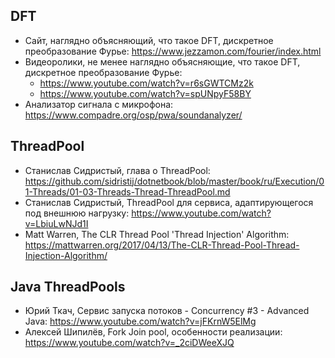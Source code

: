 ## DFT
- Сайт, наглядно объясняющий, что такое DFT, дискретное преобразование Фурье: https://www.jezzamon.com/fourier/index.html
 - Видеоролики, не менее наглядно объясняющие, что такое DFT, дискретное преобразование Фурье:
   - https://www.youtube.com/watch?v=r6sGWTCMz2k
   - https://www.youtube.com/watch?v=spUNpyF58BY
 - Анализатор сигнала с микрофона: https://www.compadre.org/osp/pwa/soundanalyzer/

## ThreadPool
- Станислав Сидристый, глава о ThreadPool: https://github.com/sidristij/dotnetbook/blob/master/book/ru/Execution/01-Threads/01-03-Threads-Thread-ThreadPool.md
- Станислав Сидристый, ThreadPool для сервиса, адаптирующегося под внешнюю нагрузку: https://www.youtube.com/watch?v=LbiuLwNJd1I
- Matt Warren, The CLR Thread Pool 'Thread Injection' Algorithm: https://mattwarren.org/2017/04/13/The-CLR-Thread-Pool-Thread-Injection-Algorithm/

## Java ThreadPools
 - Юрий Ткач, Сервис запуска потоков - Concurrency #3 - Advanced Java: https://www.youtube.com/watch?v=jFKrnW5ElMg
 - Алексей Шипилёв, Fork Join pool, особенности реализации: https://www.youtube.com/watch?v=_2ciDWeeXJQ

